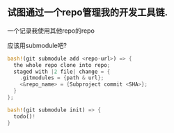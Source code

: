 ## 试图通过一个repo管理我的开发工具链.

一个记录我使用其他repo的repo

应该用submodule吧?

```rust
bash!(git submodule add <repo-url>) => {
  the whole repo clone into repo;
  staged with |2 file| change = {
    .gitmodules = {path & url};
    <&repo_name> = {Subproject commit <SHA>};
  }
};

bash!(git submodule init) => {
  todo()!
}

```
